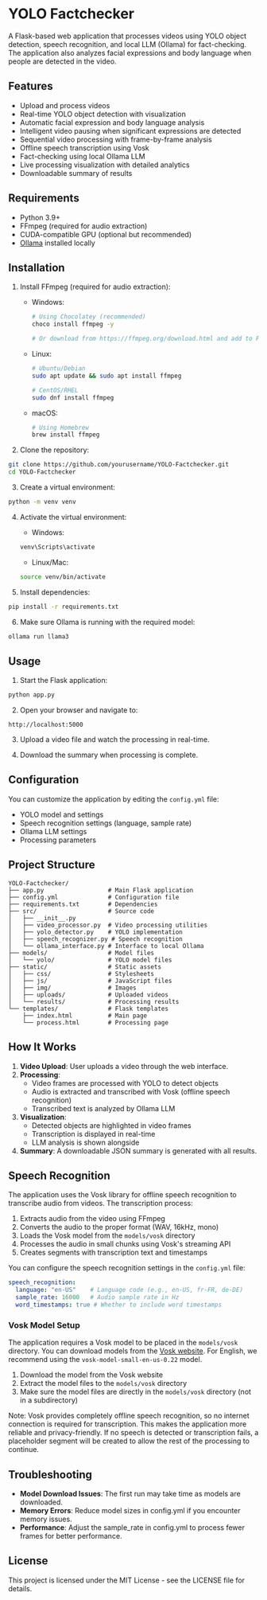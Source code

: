 # YOLO Factchecker

A Flask-based web application that processes videos using YOLO object detection, speech recognition, and local LLM (Ollama) for fact-checking. The application also analyzes facial expressions and body language when people are detected in the video.

## Features

- Upload and process videos
- Real-time YOLO object detection with visualization
- Automatic facial expression and body language analysis
- Intelligent video pausing when significant expressions are detected
- Sequential video processing with frame-by-frame analysis
- Offline speech transcription using Vosk
- Fact-checking using local Ollama LLM
- Live processing visualization with detailed analytics
- Downloadable summary of results

## Requirements

- Python 3.9+
- FFmpeg (required for audio extraction)
- CUDA-compatible GPU (optional but recommended)
- [Ollama](https://ollama.ai/) installed locally

## Installation

1. Install FFmpeg (required for audio extraction):
   - Windows:
     ```bash
     # Using Chocolatey (recommended)
     choco install ffmpeg -y
     
     # Or download from https://ffmpeg.org/download.html and add to PATH
     ```
   - Linux:
     ```bash
     # Ubuntu/Debian
     sudo apt update && sudo apt install ffmpeg
     
     # CentOS/RHEL
     sudo dnf install ffmpeg
     ```
   - macOS:
     ```bash
     # Using Homebrew
     brew install ffmpeg
     ```

2. Clone the repository:
```bash
git clone https://github.com/yourusername/YOLO-Factchecker.git
cd YOLO-Factchecker
```

3. Create a virtual environment:
```bash
python -m venv venv
```

4. Activate the virtual environment:
   - Windows:
   ```bash
   venv\Scripts\activate
   ```
   - Linux/Mac:
   ```bash
   source venv/bin/activate
   ```

5. Install dependencies:
```bash
pip install -r requirements.txt
```

6. Make sure Ollama is running with the required model:
```bash
ollama run llama3
```

## Usage

1. Start the Flask application:
```bash
python app.py
```

2. Open your browser and navigate to:
```
http://localhost:5000
```

3. Upload a video file and watch the processing in real-time.

4. Download the summary when processing is complete.

## Configuration

You can customize the application by editing the `config.yml` file:

- YOLO model and settings
- Speech recognition settings (language, sample rate)
- Ollama LLM settings
- Processing parameters

## Project Structure

```
YOLO-Factchecker/
├── app.py                  # Main Flask application
├── config.yml              # Configuration file
├── requirements.txt        # Dependencies
├── src/                    # Source code
│   ├── __init__.py
│   ├── video_processor.py  # Video processing utilities
│   ├── yolo_detector.py    # YOLO implementation
│   ├── speech_recognizer.py # Speech recognition
│   └── ollama_interface.py # Interface to local Ollama
├── models/                 # Model files
│   └── yolo/               # YOLO model files
├── static/                 # Static assets
│   ├── css/                # Stylesheets
│   ├── js/                 # JavaScript files
│   ├── img/                # Images
│   ├── uploads/            # Uploaded videos
│   └── results/            # Processing results
└── templates/              # Flask templates
    ├── index.html          # Main page
    └── process.html        # Processing page
```

## How It Works

1. **Video Upload**: User uploads a video through the web interface.
2. **Processing**:
   - Video frames are processed with YOLO to detect objects
   - Audio is extracted and transcribed with Vosk (offline speech recognition)
   - Transcribed text is analyzed by Ollama LLM
3. **Visualization**:
   - Detected objects are highlighted in video frames
   - Transcription is displayed in real-time
   - LLM analysis is shown alongside
4. **Summary**: A downloadable JSON summary is generated with all results.

## Speech Recognition

The application uses the Vosk library for offline speech recognition to transcribe audio from videos. The transcription process:

1. Extracts audio from the video using FFmpeg
2. Converts the audio to the proper format (WAV, 16kHz, mono)
3. Loads the Vosk model from the `models/vosk` directory
4. Processes the audio in small chunks using Vosk's streaming API
5. Creates segments with transcription text and timestamps

You can configure the speech recognition settings in the `config.yml` file:

```yaml
speech_recognition:
  language: "en-US"    # Language code (e.g., en-US, fr-FR, de-DE)
  sample_rate: 16000   # Audio sample rate in Hz
  word_timestamps: true # Whether to include word timestamps
```

### Vosk Model Setup

The application requires a Vosk model to be placed in the `models/vosk` directory. You can download models from the [Vosk website](https://alphacephei.com/vosk/models). For English, we recommend using the `vosk-model-small-en-us-0.22` model.

1. Download the model from the Vosk website
2. Extract the model files to the `models/vosk` directory
3. Make sure the model files are directly in the `models/vosk` directory (not in a subdirectory)

Note: Vosk provides completely offline speech recognition, so no internet connection is required for transcription. This makes the application more reliable and privacy-friendly. If no speech is detected or transcription fails, a placeholder segment will be created to allow the rest of the processing to continue.

## Troubleshooting

- **Model Download Issues**: The first run may take time as models are downloaded.
- **Memory Errors**: Reduce model sizes in config.yml if you encounter memory issues.
- **Performance**: Adjust the sample_rate in config.yml to process fewer frames for better performance.

## License

This project is licensed under the MIT License - see the LICENSE file for details.
